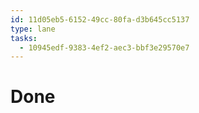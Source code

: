 ```yaml
---
id: 11d05eb5-6152-49cc-80fa-d3b645cc5137
type: lane
tasks:
  - 10945edf-9383-4ef2-aec3-bbf3e29570e7
---
```


# Done
